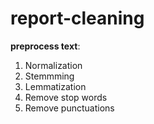 # report-cleaning
**preprocess text**:
1. Normalization
2. Stemmming
3. Lemmatization
4. Remove stop words
5. Remove punctuations
